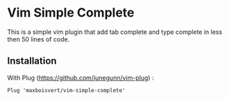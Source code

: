 # Vim Simple Complete

This is a simple vim plugin that add tab complete and type complete in less then 50 lines of code.

## Installation

With Plug (https://github.com/junegunn/vim-plug) :

`Plug 'maxboisvert/vim-simple-complete'`
